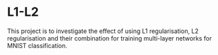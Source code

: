 # L1-L2
This project is to investigate the effect of using L1 regularisation, L2 regularisation and their combination for training multi-layer networks for MNIST classification.